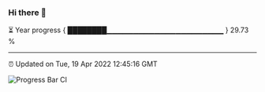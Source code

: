 ### Hi there 👋

⏳ Year progress { ████████▁▁▁▁▁▁▁▁▁▁▁▁▁▁▁▁▁▁▁▁▁▁ } 29.73 %

---

⏰ Updated on Tue, 19 Apr 2022 12:45:16 GMT

![Progress Bar CI](https://github.com/ZhaoGui/ZhaoGui/workflows/Progress%20Bar%20CI/badge.svg)
